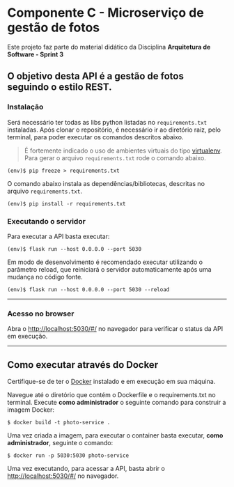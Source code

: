 # Componente C - Microserviço de gestão de fotos

Este projeto faz parte do material didático da Disciplina **Arquitetura de Software - Sprint 3** 

O objetivo desta API é a gestão de fotos seguindo o estilo REST.
---

### Instalação


Será necessário ter todas as libs python listadas no `requirements.txt` instaladas.
Após clonar o repositório, é necessário ir ao diretório raiz, pelo terminal, para poder executar os comandos descritos abaixo.


> É fortemente indicado o uso de ambientes virtuais do tipo [virtualenv](https://virtualenv.pypa.io/en/latest/installation.html).
Para gerar o arquivo `requirements.txt` rode o comando abaixo.

```
(env)$ pip freeze > requirements.txt
```
O comando abaixo instala as dependências/bibliotecas, descritas no arquivo `requirements.txt`.

```
(env)$ pip install -r requirements.txt
```

### Executando o servidor


Para executar a API  basta executar:

```
(env)$ flask run --host 0.0.0.0 --port 5030
```

Em modo de desenvolvimento é recomendado executar utilizando o parâmetro reload, que reiniciará o servidor
automaticamente após uma mudança no código fonte. 

```
(env)$ flask run --host 0.0.0.0 --port 5030 --reload
```

---
### Acesso no browser

Abra o [http://localhost:5030/#/](http://localhost:5030/#/) no navegador para verificar o status da API em execução.

---
## Como executar através do Docker

Certifique-se de ter o [Docker](https://docs.docker.com/engine/install/) instalado e em execução em sua máquina.

Navegue até o diretório que contém o Dockerfile e o requirements.txt no terminal.
Execute **como administrador** o seguinte comando para construir a imagem Docker:

```
$ docker build -t photo-service .
```

Uma vez criada a imagem, para executar o container basta executar, **como administrador**, seguinte o comando:

```
$ docker run -p 5030:5030 photo-service
```

Uma vez executando, para acessar a API, basta abrir o [http://localhost:5030/#/](http://localhost:5030/#/) no navegador.
